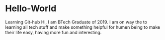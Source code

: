 # Hello-World
Learning  Git-hub
Hi, 
I am BTech Graduate of 2019. I am on way the to learning all tech stuff and make something helpful for humen being to make their life easy, having more fun and interesting.  
